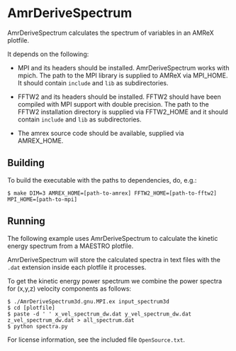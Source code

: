 # AmrDeriveSpectrum

AmrDeriveSpectrum calculates the spectrum of variables in an AMReX plotfile.

It depends on the following:

- MPI and its headers should be installed. AmrDeriveSpectrum works
  with mpich.  The path to the MPI library is supplied to AMReX via MPI_HOME.
  It should contain `include` and `lib` as subdirectories.

- FFTW2 and its headers should be installed.  FFTW2 should have been
  compiled with MPI support with double precision.  The path to the
  FFTW2 installation directory is supplied via FFTW2_HOME and it
  should contain `include` and `lib` as subdirectories.

- The amrex source code should be available, supplied via AMREX_HOME.

## Building

To build the executable with the paths to dependencies, do, e.g.:

```
$ make DIM=3 AMREX_HOME=[path-to-amrex] FFTW2_HOME=[path-to-fftw2] MPI_HOME=[path-to-mpi]
```

## Running

The following example uses AmrDeriveSpectrum to calculate the kinetic
energy spectrum from a MAESTRO plotfile.

AmrDeriveSpectrum will store the calculated spectra in text files with
the `.dat` extension inside each plotfile it processes.

To get the kinetic energy power spectrum we combine the power spectra
for (x,y,z) velocity components as follows:

```
$ ./AmrDeriveSpectrum3d.gnu.MPI.ex input_spectrum3d
$ cd [plotfile]
$ paste -d ' ' x_vel_spectrum_dw.dat y_vel_spectrum_dw.dat z_vel_spectrum_dw.dat > all_spectrum.dat
$ python spectra.py
```

For license information, see the included file `OpenSource.txt`.
